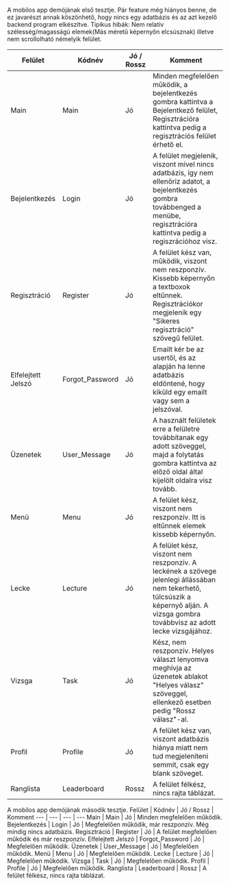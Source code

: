 A mobilos app demójának első tesztje. Pár feature még hiányos benne, de ez javarészt annak köszönhető, hogy nincs egy adatbázis és az azt kezelő backend program elkészítve. Tipikus hibák: Nem relatív szélesség/magasságú elemek(Más méretű képernyőn elcsúsznak) illetve nem scrollolható némelyik felület.

Felület | Kódnév | Jó / Rossz | Komment
--- | --- | --- | ---
Main | Main | Jó | Minden megfelelően működik, a bejelentkezés gombra kattintva a Bejelentkező felület, Regisztrációra kattintva pedig a regisztrációs felület érhető el.
Bejelentkezés | Login | Jó | A felület megjelenik, viszont mivel nincs adatbázis, így nem ellenőriz adatot, a bejelentkezés gombra továbbenged a menübe, regisztrációra kattintva pedig a regiszrációhoz visz.
Regisztráció | Register | Jó | A felület kész van, működik, viszont nem reszponzív. Kissebb képernyőn a textboxok eltűnnek. Regisztrációkor megjelenik egy "Sikeres regisztráció" szövegű felület.
Elfelejtett Jelszó | Forgot_Password | Jó | Emailt kér be az usertől, és az alapján ha lenne adatbázis eldöntené, hogy kiküld egy emailt vagy sem a jelszóval.
Üzenetek | User_Message | Jó | A használt felületek erre a felületre továbbítanak egy adott szöveggel, majd a folytatás gombra kattintva az előző oldal által kijelölt oldalra visz tovább.
Menü | Menu | Jó | A felület kész, viszont nem reszponzív. Itt is eltűnnek elemek kissebb képernyőn.
Lecke | Lecture | Jó | A felület kész, viszont nem reszponzív. A leckének a szövege jelenlegi állássában nem tekerhető, túlcsúszik a képernyő alján. A vizsga gombra továbbvisz az adott lecke vizsgájához.
Vizsga | Task | Jó | Kész, nem reszponzív. Helyes választ lenyomva meghívja az üzenetek ablakot "Helyes válasz" szöveggel, ellenkező esetben pedig "Rossz válasz"-al.
Profil | Profile | Jó | A felület kész van, viszont adatbázis hiánya miatt nem tud megjeleníteni semmit, csak egy blank szöveget.
Ranglista | Leaderboard | Rossz | A felület félkész, nincs rajta táblázat.

A mobilos app demójának második tesztje.
Felület | Kódnév | Jó / Rossz | Komment
--- | --- | --- | ---
Main | Main | Jó | Minden megfelelően működik.
Bejelentkezés | Login | Jó | Megfelelően működik, már reszponzív. Még mindig nincs adatbázis.
Regisztráció | Register | Jó | A felület megfelelően működik és már reszponzív.
Elfelejtett Jelszó | Forgot_Password | Jó | Megfelelően működik.
Üzenetek | User_Message | Jó | Megfelelően működik.
Menü | Menu | Jó | Megfelelően működik.
Lecke | Lecture | Jó | Megfelelően működik.
Vizsga | Task | Jó | Megfelelően működik.
Profil | Profile | Jó | Megfelelően működik.
Ranglista | Leaderboard | Rossz | A felület félkész, nincs rajta táblázat.
